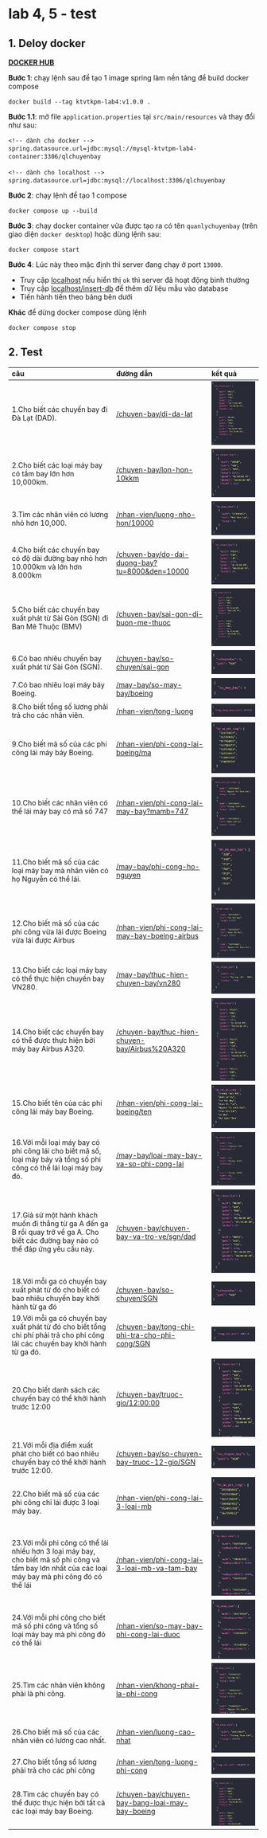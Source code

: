 # lab 4, 5 - test

## 1. Deloy docker
**[DOCKER HUB](https://hub.docker.com/r/dangdan2807/ktvtkpm-lab4)**  

**Bước 1**: chạy lệnh sau để tạo 1 image spring làm nền tảng để build docker compose  
```
docker build --tag ktvtkpm-lab4:v1.0.0 .
```
**Bước 1.1**: mở file `application.properties` tại `src/main/resources` và thay đổi như sau:
```
<!-- dành cho docker -->
spring.datasource.url=jdbc:mysql://mysql-ktvtpm-lab4-container:3306/qlchuyenbay

<!-- dành cho localhost -->
spring.datasource.url=jdbc:mysql://localhost:3306/qlchuyenbay
```

**Bước 2**: chạy lệnh để tạo 1 compose  
```
docker compose up --build
```
**Bước 3**: chạy docker container vừa được tạo ra có tên `quanlychuyenbay` (trên giao diện `docker desktop`) hoặc dùng lệnh sau:
```
docker compose start 
```
**Bước 4**: Lúc này theo mặc định thì server đang chạy ở port `13000`. 
- Truy cập [localhost](http://localhost:13000/) nếu hiển thị `ok` thì server đã hoạt động bình thường
- Truy cập [localhost/insert-db](http://localhost:13000/insert-db) để thêm dữ liệu mẫu vào database
- Tiến hành tiến theo bảng bên dưới

**Khác** để dừng docker compose dùng lệnh
```
docker compose stop
```

## 2. Test

| câu | đường dẫn | kết quả |  
| :-- | :-------- | :--- |  
| 1.Cho biết các chuyến bay đi Đà Lạt (DAD). | [/chuyen-bay/di-da-lat](http://localhost:13000/chuyen-bay/di-da-lat) | ![Alt](../image/lab4/chuyen-bay_di-da-lat.jpg) |  
| 2.Cho biết các loại máy bay có tầm bay lớn hơn 10,000km. | [/chuyen-bay/lon-hon-10kkm](http://localhost:13000/chuyen-bay/lon-hon-10kkm) | ![Alt](../image/lab4/chuyen-bay_lon-hon-10kkm.jpg) |  
| 3.Tìm các nhân viên có lương nhỏ hơn 10,000. | [/nhan-vien/luong-nho-hon/10000](http://localhost:13000/nhan-vien/luong-nho-hon/10000) | ![Alt](../image/lab4/nhan-vien_luong-nho-hon_10000.jpg) |  
| 4.Cho biết các chuyến bay có độ dài đường bay nhỏ hơn 10.000km và lớn hơn 8.000km | [/chuyen-bay/do-dai-duong-bay?tu=8000&den=10000](http://localhost:13000/chuyen-bay/do-dai-duong-bay?tu=8000&den=10000) | ![Alt](../image/lab4/chuyen-bay_do-dai-duong-bay_tu_8000_den_10000.jpg) |  
| 5.Cho biết các chuyến bay xuất phát từ Sài Gòn (SGN) đi Ban Mê Thuộc (BMV) | [/chuyen-bay/sai-gon-di-buon-me-thuoc](http://localhost:13000/chuyen-bay/sai-gon-di-buon-me-thuoc) | ![Alt](../image/lab4/chuyen-bay_sai-gon-di-buon-me-thuoc.jpg) |  
| 6.Có bao nhiêu chuyến bay xuất phát từ Sài Gòn (SGN). | [/chuyen-bay/so-chuyen/sai-gon](http://localhost:13000/chuyen-bay/so-chuyen/sai-gon) | ![Alt](../image/lab4/chuyen-bay_so-chuyen_sai-gon.jpg) |  
| 7.Có bao nhiêu loại máy báy Boeing. | [/may-bay/so-may-bay/boeing](http://localhost:13000/may-bay/so-may-bay/boeing) | ![Alt](../image/lab4/may-bay_so-may-bay_boeing.jpg) |  
| 8.Cho biết tổng số lương phải trả cho các nhân viên. | [/nhan-vien/tong-luong](http://localhost:13000/nhan-vien/tong-luong) | ![Alt](../image/lab4/nhan-vien_tong-luong.jpg) |  
| 9.Cho biết mã số của các phi công lái máy báy Boeing. | [/nhan-vien/phi-cong-lai-boeing/ma](http://localhost:13000/nhan-vien/phi-cong-lai-boeing/ma) | ![Alt](../image/lab4/nhan-vien_phi-cong-lai-boeing_ma.jpg) |  
| 10.Cho biết các nhân viên có thể lái máy bay có mã số 747 | [/nhan-vien/phi-cong-lai-may-bay?mamb=747](http://localhost:13000/nhan-vien/phi-cong-lai-may-bay?mamb=747) | ![Alt](../image/lab4/nhan-vien_phi-cong-lai-may-bay_mamb_747.jpg) |  
| 11.Cho biết mã số của các loại máy bay mà nhân viên có họ Nguyễn có thể lái. | [/may-bay/phi-cong-ho-nguyen](http://localhost:13000/may-bay/phi-cong-ho-nguyen) | ![Alt](../image/lab4/may-bay_phi-cong-ho-nguyen.jpg) |  
| 12.Cho biết mã số của các phi công vừa lái được Boeing vừa lái được Airbus | [/nhan-vien/phi-cong-lai-may-bay-boeing-airbus](http://localhost:13000/nhan-vien/phi-cong-lai-may-bay-boeing-airbus) | ![Alt](../image/lab4/nhan-vien_phi-cong-lai-may-bay-boeing-airbus.jpg) |  
| 13.Cho biết các loại máy bay có thể thực hiện chuyến bay VN280. | [/may-bay/thuc-hien-chuyen-bay/vn280](http://localhost:13000/may-bay/thuc-hien-chuyen-bay/vn280) | ![Alt](../image/lab4/may-bay_thuc-hien-chuyen-bay_vn280.jpg) |  
| 14.Cho biết các chuyến bay có thể được thực hiện bởi máy bay Airbus A320. | [/chuyen-bay/thuc-hien-chuyen-bay/Airbus%20A320](http://localhost:13000/chuyen-bay/thuc-hien-chuyen-bay/Airbus%20A320) | ![Alt](../image/lab4/chuyen-bay_thuc-hien-chuyen-bay_Airbus-A320.jpg) |  
| 15.Cho biết tên của các phi công lái máy bay Boeing. | [/nhan-vien/phi-cong-lai-boeing/ten](http://localhost:13000/nhan-vien/phi-cong-lai-boeing/ten) | ![Alt](../image/lab4/nhan-vien_phi-cong-lai-boeing_ten.jpg) |  
| 16.Với mỗi loại máy bay có phi công lái cho biết mã số, loại máy báy và tổng số phi công có thể lái loại máy bay đó. | [/may-bay/loai-may-bay-va-so-phi-cong-lai](http://localhost:13000/may-bay/loai-may-bay-va-so-phi-cong-lai) | ![Alt](../image/lab4/may-bay_loai-may-bay-va-so-phi-cong-lai.jpg) |  
| 17.Giả sử một hành khách muốn đi thẳng từ ga A đến ga B rồi quay trở về ga A. Cho biết các đường bay nào có thể đáp ứng yêu cầu này. | [/chuyen-bay/chuyen-bay-va-tro-ve/sgn/dad](http://localhost:13000/chuyen-bay/chuyen-bay-va-tro-ve/sgn/dad) | ![Alt](../image/lab4/chuyen-bay_chuyen-bay-va-tro-ve_sgn_dad.jpg) |  
| 18.Với mỗi ga có chuyến bay xuất phát từ đó cho biết có bao nhiêu chuyến bay khởi hành từ ga đó | [/chuyen-bay/so-chuyen/SGN](http://localhost:13000/chuyen-bay/so-chuyen/SGN) | ![Alt](../image/lab4/chuyen-bay_so-chuyen_sai-gon.jpg) |  
| 19.Với mỗi ga có chuyến bay xuất phát từ đó cho biết tổng chi phí phải trả cho phi công lái các chuyến bay khởi hành từ ga đó. | [/chuyen-bay/tong-chi-phi-tra-cho-phi-cong/SGN](http://localhost:13000/chuyen-bay/tong-chi-phi-tra-cho-phi-cong/SGN) | ![Alt](../image/lab4/chuyen-bay_tong-chi-phi-tra-cho-phi-cong_SGN.jpg) |  
| 20.Cho biết danh sách các chuyến bay có thể khởi hành trước 12:00 | [/chuyen-bay/truoc-gio/12:00:00](http://localhost:13000/chuyen-bay/truoc-gio/12:00:00) | ![Alt](../image/lab4/chuyen-bay_truoc-gio_12_00_00.jpg) |  
| 21.Với mỗi địa điểm xuất phát cho biết có bao nhiêu chuyến bay có thể khởi hành trước 12:00. | [/chuyen-bay/so-chuyen-bay-truoc-12-gio/SGN](http://localhost:13000/chuyen-bay/so-chuyen-bay-truoc-12-gio/SGN) | ![Alt](../image/lab4/chuyen-bay_so-chuyen-bay-truoc-12-gio_12_00_00.jpg) |  
| 22.Cho biết mã số của các phi công chỉ lái được 3 loại máy bay. | [/nhan-vien/phi-cong-lai-3-loai-mb](http://localhost:13000/nhan-vien/phi-cong-lai-3-loai-mb) | ![Alt](../image/lab4/nhan-vien_phi-cong-lai-3-loai-mb.jpg) |  
| 23.Với mỗi phi công có thể lái nhiều hơn 3 loại máy bay, cho biết mã số phi công và tầm bay lớn nhất của các loại máy bay mà phi công đó có thể lái | [/nhan-vien/phi-cong-lai-3-loai-mb-va-tam-bay](http://localhost:13000/nhan-vien/phi-cong-lai-3-loai-mb-va-tam-bay) | ![Alt](../image/lab4/nhan-vien_phi-cong-lai-3-loai-mb-va-tam-bay.jpg) |  
| 24.Với mỗi phi công cho biết mã số phi công và tổng số loại máy bay mà phi công đó có thể lái | [/nhan-vien/so-may-bay-phi-cong-lai-duoc](http://localhost:13000/nhan-vien/so-may-bay-phi-cong-lai-duoc) | ![Alt](../image/lab4/nhan-vien_so-may-bay-phi-cong-lai-duoc.jpg) |  
| 25.Tìm các nhân viên không phải là phi công. | [/nhan-vien/khong-phai-la-phi-cong](http://localhost:13000/nhan-vien/khong-phai-la-phi-cong) | ![Alt](../image/lab4/nhan-vien_khong-phai-la-phi-cong.jpg) |  
| 26.Cho biết mã số của các nhân viên có lương cao nhất. | [/nhan-vien/luong-cao-nhat](http://localhost:13000/nhan-vien/luong-cao-nhat) | ![Alt](../image/lab4/nhan-vien_luong-cao-nhat.jpg) |  
| 27.Cho biết tổng số lương phải trả cho các phi công | [/nhan-vien/tong-luong-phi-cong](http://localhost:13000/nhan-vien/tong-luong-phi-cong) | ![Alt](../image/lab4/nhan-vien_tong-luong-phi-cong.jpg) |  
| 28.Tìm các chuyến bay có thể được thực hiện bởi tất cả các loại máy bay Boeing. | [/chuyen-bay/chuyen-bay-bang-loai-may-bay-boeing](http://localhost:13000/chuyen-bay/chuyen-bay-bang-loai-may-bay-boeing) | ![Alt](../image/lab4/chuyen-bay_chuyen-bay-bang-loai-may-bay-boeing.jpg) |  
